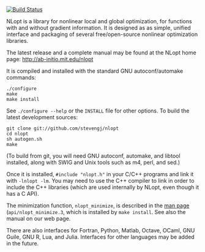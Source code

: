 [![Build Status](https://travis-ci.org/stevengj/nlopt.svg?branch=master)](https://travis-ci.org/stevengj/nlopt)

NLopt is a library for nonlinear local and global optimization, for
functions with and without gradient information.  It is designed as
as simple, unified interface and packaging of several free/open-source
nonlinear optimization libraries.

The latest release and a complete manual may be found at the NLopt
home page: http://ab-initio.mit.edu/nlopt

It is compiled and installed with the standard GNU autoconf/automake
commands:

    ./configure
    make
    make install

See `./configure --help` or the `INSTALL` file for other options.  To
build the latest development sources:

    git clone git://github.com/stevengj/nlopt
    cd nlopt
    sh autogen.sh
    make

(To build from git, you will need GNU autoconf, automake, and libtool
installed, along with SWIG and Unix tools such as m4, perl, and sed.)

Once it is installed, `#include "nlopt.h"` in your C/C++ programs and
link it with `-lnlopt -lm`.  You may need to use the C++ compiler to link
in order to include the C++ libraries (which are used internally by NLopt,
even though it has a C API).

The minimization function, `nlopt_minimize`, is described in the [man
page](http://en.wikipedia.org/wiki/Man_page) (`api/nlopt_minimize.3`,
which is installed by `make install`.  See also the manual on our
web page.

There are also interfaces for Fortran, Python, Matlab, Octave, OCaml,
GNU Guile, GNU R, Lua, and Julia.  Interfaces for other languages may
be added in the future.
